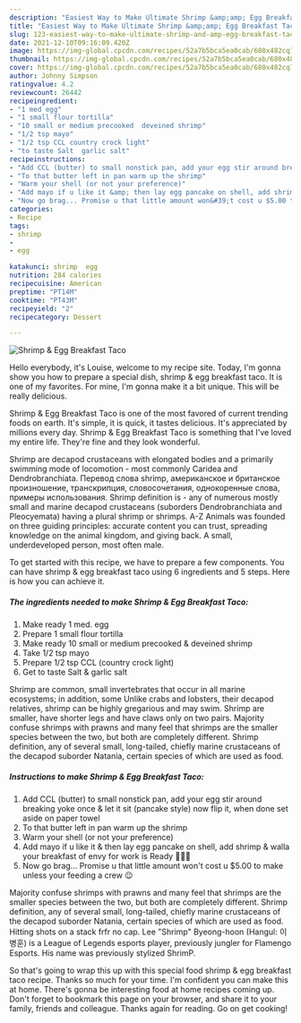 ```yaml
---
description: "Easiest Way to Make Ultimate Shrimp &amp;amp; Egg Breakfast Taco"
title: "Easiest Way to Make Ultimate Shrimp &amp;amp; Egg Breakfast Taco"
slug: 123-easiest-way-to-make-ultimate-shrimp-and-amp-egg-breakfast-taco
date: 2021-12-10T09:16:09.420Z
image: https://img-global.cpcdn.com/recipes/52a7b5bca5ea0cab/680x482cq70/shrimp-egg-breakfast-taco-recipe-main-photo.jpg
thumbnail: https://img-global.cpcdn.com/recipes/52a7b5bca5ea0cab/680x482cq70/shrimp-egg-breakfast-taco-recipe-main-photo.jpg
cover: https://img-global.cpcdn.com/recipes/52a7b5bca5ea0cab/680x482cq70/shrimp-egg-breakfast-taco-recipe-main-photo.jpg
author: Johnny Simpson
ratingvalue: 4.2
reviewcount: 26442
recipeingredient:
- "1 med egg"
- "1 small flour tortilla"
- "10 small or medium precooked  deveined shrimp"
- "1/2 tsp mayo"
- "1/2 tsp CCL country crock light"
- "to taste Salt  garlic salt"
recipeinstructions:
- "Add CCL (butter) to small nonstick pan, add your egg stir around breaking yoke once &amp; let it sit (pancake style) now flip it, when done set aside on paper towel"
- "To that butter left in pan warm up the shrimp"
- "Warm your shell (or not your preference)"
- "Add mayo if u like it &amp; then lay egg pancake on shell, add shrimp &amp; walla your breakfast of envy for work is Ready 🍳🌮🍤"
- "Now go brag... Promise u that little amount won&#39;t cost u $5.00 to make unless your feeding a crew 😉"
categories:
- Recipe
tags:
- shrimp
- 
- egg

katakunci: shrimp  egg 
nutrition: 284 calories
recipecuisine: American
preptime: "PT14M"
cooktime: "PT43M"
recipeyield: "2"
recipecategory: Dessert

---
```



![Shrimp &amp; Egg Breakfast Taco](https://img-global.cpcdn.com/recipes/52a7b5bca5ea0cab/680x482cq70/shrimp-egg-breakfast-taco-recipe-main-photo.jpg)

Hello everybody, it's Louise, welcome to my recipe site. Today, I'm gonna show you how to prepare a special dish, shrimp &amp; egg breakfast taco. It is one of my favorites. For mine, I'm gonna make it a bit unique. This will be really delicious.

Shrimp &amp; Egg Breakfast Taco is one of the most favored of current trending foods on earth. It's simple, it is quick, it tastes delicious. It's appreciated by millions every day. Shrimp &amp; Egg Breakfast Taco is something that I've loved my entire life. They're fine and they look wonderful.

Shrimp are decapod crustaceans with elongated bodies and a primarily swimming mode of locomotion - most commonly Caridea and Dendrobranchiata. Перевод слова shrimp, американское и британское произношение, транскрипция, словосочетания, однокоренные слова, примеры использования. Shrimp definition is - any of numerous mostly small and marine decapod crustaceans (suborders Dendrobranchiata and Pleocyemata) having a plural shrimp or shrimps. A-Z Animals was founded on three guiding principles: accurate content you can trust, spreading knowledge on the animal kingdom, and giving back. A small, underdeveloped person, most often male.


To get started with this recipe, we have to prepare a few components. You can have shrimp &amp; egg breakfast taco using 6 ingredients and 5 steps. Here is how you can achieve it.

<!--inarticleads1-->

##### The ingredients needed to make Shrimp &amp; Egg Breakfast Taco:

1. Make ready 1 med. egg
1. Prepare 1 small flour tortilla
1. Make ready 10 small or medium precooked &amp; deveined shrimp
1. Take 1/2 tsp mayo
1. Prepare 1/2 tsp CCL (country crock light)
1. Get to taste Salt &amp; garlic salt


Shrimp are common, small invertebrates that occur in all marine ecosystems; in addition, some Unlike crabs and lobsters, their decapod relatives, shrimp can be highly gregarious and may swim. Shrimp are smaller, have shorter legs and have claws only on two pairs. Majority confuse shrimps with prawns and many feel that shrimps are the smaller species between the two, but both are completely different. Shrimp definition, any of several small, long-tailed, chiefly marine crustaceans of the decapod suborder Natania, certain species of which are used as food. 

<!--inarticleads2-->

##### Instructions to make Shrimp &amp; Egg Breakfast Taco:

1. Add CCL (butter) to small nonstick pan, add your egg stir around breaking yoke once &amp; let it sit (pancake style) now flip it, when done set aside on paper towel
1. To that butter left in pan warm up the shrimp
1. Warm your shell (or not your preference)
1. Add mayo if u like it &amp; then lay egg pancake on shell, add shrimp &amp; walla your breakfast of envy for work is Ready 🍳🌮🍤
1. Now go brag... Promise u that little amount won&#39;t cost u $5.00 to make unless your feeding a crew 😉


Majority confuse shrimps with prawns and many feel that shrimps are the smaller species between the two, but both are completely different. Shrimp definition, any of several small, long-tailed, chiefly marine crustaceans of the decapod suborder Natania, certain species of which are used as food. Hitting shots on a stack frfr no cap. Lee &#34;Shrimp&#34; Byeong-hoon (Hangul: 이병훈) is a League of Legends esports player, previously jungler for Flamengo Esports. His name was previously stylized ShrimP. 

So that's going to wrap this up with this special food shrimp &amp; egg breakfast taco recipe. Thanks so much for your time. I'm confident you can make this at home. There's gonna be interesting food at home recipes coming up. Don't forget to bookmark this page on your browser, and share it to your family, friends and colleague. Thanks again for reading. Go on get cooking!
